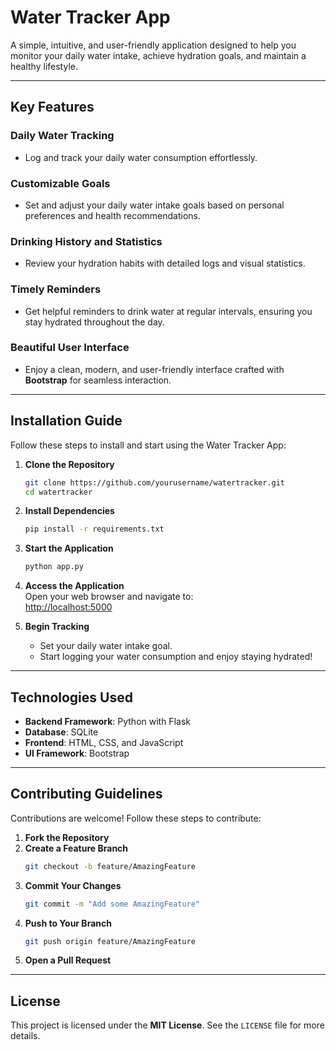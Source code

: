 # **Water Tracker App**  
A simple, intuitive, and user-friendly application designed to help you monitor your daily water intake, achieve hydration goals, and maintain a healthy lifestyle.  

---

## **Key Features**  

### **Daily Water Tracking**  
- Log and track your daily water consumption effortlessly.  

### **Customizable Goals**  
- Set and adjust your daily water intake goals based on personal preferences and health recommendations.  

### **Drinking History and Statistics**  
- Review your hydration habits with detailed logs and visual statistics.  

### **Timely Reminders**  
- Get helpful reminders to drink water at regular intervals, ensuring you stay hydrated throughout the day.  

### **Beautiful User Interface**  
- Enjoy a clean, modern, and user-friendly interface crafted with **Bootstrap** for seamless interaction.  

---

## **Installation Guide**  

Follow these steps to install and start using the Water Tracker App:  

1. **Clone the Repository**  
   ```bash  
   git clone https://github.com/yourusername/watertracker.git  
   cd watertracker  
   ```  

2. **Install Dependencies**  
   ```bash  
   pip install -r requirements.txt  
   ```  

3. **Start the Application**  
   ```bash  
   python app.py  
   ```  

4. **Access the Application**  
   Open your web browser and navigate to:  
   [http://localhost:5000](http://localhost:5000)  

5. **Begin Tracking**  
   - Set your daily water intake goal.  
   - Start logging your water consumption and enjoy staying hydrated!  

---

## **Technologies Used**  

- **Backend Framework**: Python with Flask  
- **Database**: SQLite  
- **Frontend**: HTML, CSS, and JavaScript  
- **UI Framework**: Bootstrap  

---

## **Contributing Guidelines**  

Contributions are welcome! Follow these steps to contribute:  

1. **Fork the Repository**  
2. **Create a Feature Branch**  
   ```bash  
   git checkout -b feature/AmazingFeature  
   ```  
3. **Commit Your Changes**  
   ```bash  
   git commit -m "Add some AmazingFeature"  
   ```  
4. **Push to Your Branch**  
   ```bash  
   git push origin feature/AmazingFeature  
   ```  
5. **Open a Pull Request**  

---

## **License**  

This project is licensed under the **MIT License**. See the `LICENSE` file for more details.  



